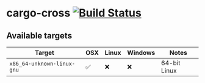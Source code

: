 # cargo-cross [![Build Status](https://travis-ci.org/srijs/cargo-cross.svg?branch=master)](https://travis-ci.org/srijs/cargo-cross)

## Available targets

Target                        | OSX | Linux | Windows | Notes
------------------------------|-----|-------|---------|-------------
`x86_64-unknown-linux-gnu`    | ✅  | ❌     | ❌      | 64-bit Linux
